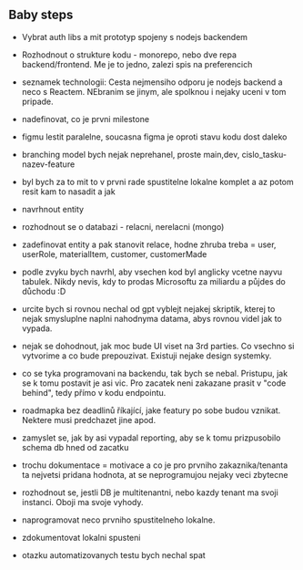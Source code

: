 ## Baby steps

- Vybrat auth libs a mit prototyp spojeny s nodejs backendem
- Rozhodnout o strukture kodu - monorepo, nebo dve repa backend/frontend. Me je to jedno, zalezi spis na preferencich
- seznamek technologii: Cesta nejmensiho odporu je nodejs backend a neco s Reactem. NEbranim se jinym, ale spolknou i nejaky uceni v tom pripade.
- nadefinovat, co je prvni milestone
- figmu lestit paralelne, soucasna figma je oproti stavu kodu dost daleko
- branching model bych nejak neprehanel, proste main,dev, cislo_tasku-nazev-feature
- byl bych za to mit to v prvni rade spustitelne lokalne komplet a az potom resit kam to nasadit a jak
- navrhnout entity
- rozhodnout se o databazi - relacni, nerelacni (mongo)
- zadefinovat entity a pak stanovit relace, hodne zhruba treba = user, userRole, materialItem, customer, customerMade
- podle zvyku bych navrhl, aby vsechen kod byl anglicky vcetne nayvu tabulek. Nikdy nevis, kdy to prodas Microsoftu za miliardu a půjdes do důchodu :D
- urcite bych si rovnou nechal od gpt vyblejt nejakej skriptik, kterej to nejak smysluplne naplni nahodnyma datama, abys rovnou videl jak to vypada.
- nejak se dohodnout, jak moc bude UI viset na 3rd parties. Co vsechno si vytvorime a co bude prepouzivat. Existuji nejake design systemky.
- co se tyka programovani na backendu, tak bych se nebal. Pristupu, jak se k tomu postavit je asi vic. Pro zacatek neni zakazane prasit v "code behind", tedy přímo v kodu endpointu.

- roadmapka bez deadlinů říkající, jake featury po sobe budou vznikat. Nektere musi predchazet jine apod.
- zamyslet se, jak by asi vypadal reporting, aby se k tomu prizpusobilo schema db hned od zacatku

- trochu dokumentace = motivace a co je pro prvniho zakaznika/tenanta ta nejvetsi pridana hodnota, at se neprogramujou nejaky veci zbytecne
- rozhodnout se, jestli DB je multitenantni, nebo kazdy tenant ma svoji instanci. Oboji ma svoje vyhody.

- naprogramovat neco prvniho spustitelneho lokalne.
- zdokumentovat lokalni spusteni

- otazku automatizovanych testu bych nechal spat
